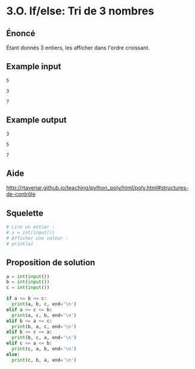 # 3.O. If/else: Tri de 3 nombres

## **Énoncé**

Étant donnés 3 entiers, les afficher dans l'ordre croissant.

## Example input

```
5
```

```
3
```

```
7
```

## Example output

```
3
```

```
5
```

```
7
```

## Aide

http://rtavenar.github.io/teaching/python_poly/html/poly.html#structures-de-contrôle

## Squelette

```python
# Lire un entier :
# a = int(input())
# Afficher une valeur :
# print(a)
```

## Proposition de solution

```python
a = int(input())
b = int(input())
c = int(input())

if a <= b <= c:
  print(a, b, c, end='\n')
elif a <= c <= b:
  print(a, c, b, end='\n')
elif b <= a <= c:
  print(b, a, c, end='\n')
elif b <= c <= a:
  print(b, c, a, end='\n')
elif c <= a <= b:
  print(c, a, b, end='\n')
else:
  print(c, b, a, end='\n')
```

